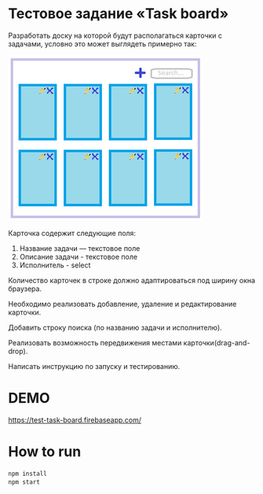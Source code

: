 # Тестовое задание «Task board»

Разработать доску на которой будут располагаться карточки с задачами, условно
это может выглядеть примерно так:

![Image](https://raw.githubusercontent.com/vanekt/test-task-board/master/test-task-board.png)

Карточка содержит следующие поля:
1. Название задачи — текстовое поле
2. Описание задачи - текстовое поле
3. Исполнитель - select

Количество карточек в строке должно адаптироваться под ширину окна браузера.

Необходимо реализовать добавление, удаление и редактирование карточки.

Добавить строку поиска (по названию задачи и исполнителю).

Реализовать возможность передвижения местами карточки(drag-and-drop).

Написать инструкцию по запуску и тестированию.

# DEMO

https://test-task-board.firebaseapp.com/

# How to run

```bash
npm install
npm start
```
